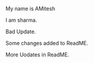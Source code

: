 My name is AMitesh

I am sharma.

Bad Update.

Some changes added to ReadME.

More Uodates in ReadME.